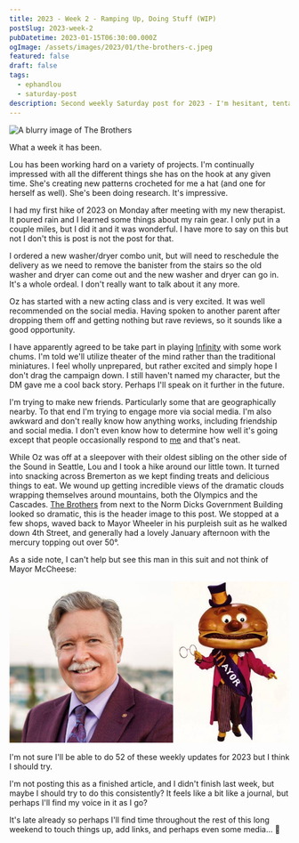 ```yaml
---
title: 2023 - Week 2 - Ramping Up, Doing Stuff (WIP)
postSlug: 2023-week-2
pubDatetime: 2023-01-15T06:30:00.000Z
ogImage: /assets/images/2023/01/the-brothers-c.jpeg
featured: false
draft: false
tags:
  - ephandlou
  - saturday-post
description: Second weekly Saturday post for 2023 - I'm hesitant, tentative, and unsure. I talked about trying to buy a washer/dryer combo unit and Oz's acting class. Also starting to play Infinity RPG and talked about loving this place where we live. And more. It was a post, get off my back about it.
---
```


![A blurry image of The Brothers](/assets/images/2023/01/the-brothers-c.jpeg)

What a week it has been.

Lou has been working hard on a variety of projects. I'm continually impressed with all the different things she has on the hook at any given time. She's creating new patterns crocheted for me a hat (and one for herself as well). She's been doing research. It's impressive.

I had my first hike of 2023 on Monday after meeting with my new therapist. It poured rain and I learned some things about my rain gear. I only put in a couple miles, but I did it and it was wonderful. I have more to say on this but not I don't this is post is not the post for that.

I ordered a new washer/dryer combo unit, but will need to reschedule the delivery as we need to remove the banister from the stairs so the old washer and dryer can come out and the new washer and dryer can go in. It's a whole ordeal. I don't really want to talk about it any more.

Oz has started with a new acting class and is very excited. It was well recommended on the social media. Having spoken to another parent after dropping them off and getting nothing but rave reviews, so it sounds like a good opportunity.

I have apparently agreed to be take part in playing [Infinity](https://infinitytheuniverse.com/) with some work chums. I'm told we'll utilize theater of the mind rather than the traditional miniatures. I feel wholly unprepared, but rather excited and simply hope I don't drag the campaign down. I still haven't named my character, but the DM gave me a cool back story. Perhaps I'll speak on it further in the future.

I'm trying to make new friends. Particularly some that are geographically nearby. To that end I'm trying to engage more via social media. I'm also awkward and don't really know how anything works, including friendship and social media. I don't even know how to determine how well it's going except that people occasionally respond to [me](https://hachyderm.io/@ephbaum) and that's neat.

While Oz was off at a sleepover with their oldest sibling on the other side of the Sound in Seattle, Lou and I took a hike around our little town. It turned into snacking across Bremerton as we kept finding treats and delicious things to eat. We wound up getting incredible views of the dramatic clouds wrapping themselves around mountains, both the Olympics and the Cascades. [The Brothers](https://en.wikipedia.org/wiki/The_Brothers_%28Olympic_Mountains%29) from next to the Norm Dicks Government Building looked so dramatic, this is the header image to this post. We stopped at a few shops, waved back to Mayor Wheeler in his purpleish suit as he walked down 4th Street, and generally had a lovely January afternoon with the mercury topping out over 50°.

As a side note, I can't help but see this man in this suit and not think of Mayor McCheese:

![Mayor Wheeler and Mayor McCheese side-by-side - but in a totally-not-meant-to-be-insulting-way](../../../../assets/images/2023/01/wheeler-mccheese.jpg)

I'm not sure I'll be able to do 52 of these weekly updates for 2023 but I think I should try.

I'm not posting this as a finished article, and I didn't finish last week, but maybe I should try to do this consistently? It feels like a bit like a journal, but perhaps I'll find my voice in it as I go?

It's late already so perhaps I'll find time throughout the rest of this long weekend to touch things up, add links, and perhaps even some media… 🤞
